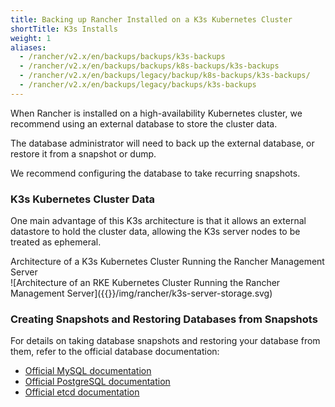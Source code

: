 ```yaml
---
title: Backing up Rancher Installed on a K3s Kubernetes Cluster
shortTitle: K3s Installs
weight: 1
aliases:
  - /rancher/v2.x/en/backups/backups/k3s-backups
  - /rancher/v2.x/en/backups/backups/k8s-backups/k3s-backups
  - /rancher/v2.x/en/backups/legacy/backup/k8s-backups/k3s-backups/
  - /rancher/v2.x/en/backups/legacy/backups/k3s-backups
---
```


When Rancher is installed on a high-availability Kubernetes cluster, we recommend using an external database to store the cluster data.

The database administrator will need to back up the external database, or restore it from a snapshot or dump.

We recommend configuring the database to take recurring snapshots.

### K3s Kubernetes Cluster Data

One main advantage of this K3s architecture is that it allows an external datastore to hold the cluster data, allowing the K3s server nodes to be treated as ephemeral.

<figcaption>Architecture of a K3s Kubernetes Cluster Running the Rancher Management Server</figcaption>
![Architecture of an RKE Kubernetes Cluster Running the Rancher Management Server]({{<baseurl>}}/img/rancher/k3s-server-storage.svg)

### Creating Snapshots and Restoring Databases from Snapshots

For details on taking database snapshots and restoring your database from them, refer to the official database documentation:

- [Official MySQL documentation](https://dev.mysql.com/doc/refman/8.0/en/replication-snapshot-method.html)
- [Official PostgreSQL documentation](https://www.postgresql.org/docs/8.3/backup-dump.html)
- [Official etcd documentation](https://github.com/etcd-io/etcd/blob/master/Documentation/op-guide/recovery.md)